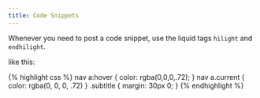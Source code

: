 ```yaml
---
title: Code Snippets
---
```


Whenever you need to post a code snippet, use the liquid tags `hilight` and `endhilight`.

<!--more-->

like this:

{% highlight css %}
nav a:hover {
  color: rgba(0,0,0,.72);
}
nav a.current {
  color: rgba(0, 0, 0, .72)
}
.subtitle {
  margin: 30px 0;
}
{% endhighlight %}
